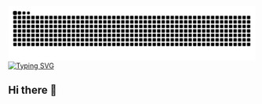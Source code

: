 ![Snake dark animation](https://github.com/IamPaulSt/IamPaulST/blob/output/github-contribution-grid-snake-dark.svg)
[![Typing SVG](https://readme-typing-svg.demolab.com?font=Fira+Code&size=22&speed=80&pause=500&color=A855F7&center=true&vCenter=true&width=600&lines=I+am+Developer;I+am+Problem+Solver;I+am+Scout;I+am+Dreamer;I+am+Paul&cursor=true)](https://github.com/IamPaulSt)


## Hi there 👋


<!--
**IamPaulSt/IamPaulSt** is a ✨ _special_ ✨ repository because its `README.md` (this file) appears on your GitHub profile.

Here are some ideas to get you started:

- 🔭 I’m currently working on ...
- 🌱 I’m currently learning ...
- 👯 I’m looking to collaborate on ...
- 🤔 I’m looking for help with ...
- 💬 Ask me about ...
- 📫 How to reach me: ...
- 😄 Pronouns: ...
- ⚡ Fun fact: ...
-->

